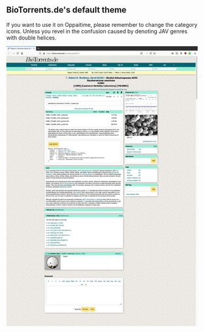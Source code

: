 ## BioTorrents.de's default theme

If you want to use it on Oppaitime, please remember to change the category icons.
Unless you revel in the confusion caused by denoting JAV genres with double helices.

![](screenshots/torrent.details.png)
